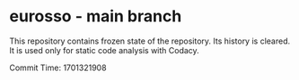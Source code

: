 # eurosso - main branch

This repository contains frozen state of the repository.
Its history is cleared. It is used only for static code
analysis with Codacy.

Commit Time: 1701321908